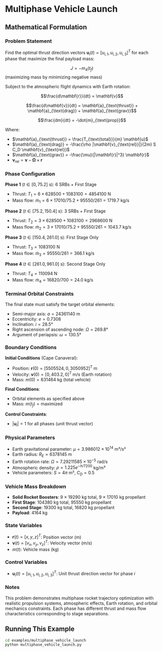 # Multiphase Vehicle Launch

## Mathematical Formulation

### Problem Statement

Find the optimal thrust direction vectors $\mathbf{u}_i(t) = [u_{i,1}, u_{i,2}, u_{i,3}]^T$ for each phase that maximize the final payload mass:

$$J = -m_4(t_f)$$ (maximizing mass by minimizing negative mass)

Subject to the atmospheric flight dynamics with Earth rotation:

$$\frac{d\mathbf{r}}{dt} = \mathbf{v}$$

$$\frac{d\mathbf{v}}{dt} = \mathbf{a}_{\text{thrust}} + \mathbf{a}_{\text{drag}} + \mathbf{a}_{\text{grav}}$$

$$\frac{dm}{dt} = -\dot{m}_{\text{prop}}$$

Where:
- $\mathbf{a}_{\text{thrust}} = \frac{T_{\text{total}}}{m} \mathbf{u}$
- $\mathbf{a}_{\text{drag}} = -\frac{\rho |\mathbf{v}_{\text{rel}}|}{2m} S C_D \mathbf{v}_{\text{rel}}$
- $\mathbf{a}_{\text{grav}} = -\frac{\mu}{|\mathbf{r}|^3} \mathbf{r}$
- $\mathbf{v}_{\text{rel}} = \mathbf{v} - \boldsymbol{\Omega} \times \mathbf{r}$

### Phase Configuration

**Phase 1** ($t \in [0, 75.2]$ s): 6 SRBs + First Stage
- Thrust: $T_1 = 6 \times 628500 + 1083100 = 4854100$ N
- Mass flow: $\dot{m}_1 = 6 \times 17010/75.2 + 95550/261 = 1719.7$ kg/s

**Phase 2** ($t \in [75.2, 150.4]$ s): 3 SRBs + First Stage
- Thrust: $T_2 = 3 \times 628500 + 1083100 = 2968600$ N
- Mass flow: $\dot{m}_2 = 3 \times 17010/75.2 + 95550/261 = 1043.7$ kg/s

**Phase 3** ($t \in [150.4, 261.0]$ s): First Stage Only
- Thrust: $T_3 = 1083100$ N
- Mass flow: $\dot{m}_3 = 95550/261 = 366.1$ kg/s

**Phase 4** ($t \in [261.0, 961.0]$ s): Second Stage Only
- Thrust: $T_4 = 110094$ N
- Mass flow: $\dot{m}_4 = 16820/700 = 24.0$ kg/s

### Terminal Orbital Constraints

The final state must satisfy the target orbital elements:
- Semi-major axis: $a = 24361140$ m
- Eccentricity: $e = 0.7308$
- Inclination: $i = 28.5°$
- Right ascension of ascending node: $\Omega = 269.8°$
- Argument of periapsis: $\omega = 130.5°$

### Boundary Conditions

**Initial Conditions** (Cape Canaveral):
- Position: $\mathbf{r}(0) = [5505524, 0, 3050952]^T$ m
- Velocity: $\mathbf{v}(0) = [0, 403.2, 0]^T$ m/s (Earth rotation)
- Mass: $m(0) = 631464$ kg (total vehicle)

**Final Conditions**:
- Orbital elements as specified above
- Mass: $m(t_f) = \text{maximized}$

**Control Constraints**:
- $|\mathbf{u}_i| = 1$ for all phases (unit thrust vector)

### Physical Parameters

- Earth gravitational parameter: $\mu = 3.986012 \times 10^{14}$ m³/s²
- Earth radius: $R_E = 6378145$ m
- Earth rotation rate: $\Omega = 7.29211585 \times 10^{-5}$ rad/s
- Atmospheric density: $\rho = 1.225 e^{-h/7200}$ kg/m³
- Vehicle parameters: $S = 4\pi$ m², $C_D = 0.5$

### Vehicle Mass Breakdown

- **Solid Rocket Boosters**: 9 × 19290 kg total, 9 × 17010 kg propellant
- **First Stage**: 104380 kg total, 95550 kg propellant
- **Second Stage**: 19300 kg total, 16820 kg propellant
- **Payload**: 4164 kg

### State Variables

- $\mathbf{r}(t) = [x, y, z]^T$: Position vector (m)
- $\mathbf{v}(t) = [v_x, v_y, v_z]^T$: Velocity vector (m/s)
- $m(t)$: Vehicle mass (kg)

### Control Variables

- $\mathbf{u}_i(t) = [u_{i,1}, u_{i,2}, u_{i,3}]^T$: Unit thrust direction vector for phase $i$

### Notes

This problem demonstrates multiphase rocket trajectory optimization with realistic propulsion systems, atmospheric effects, Earth rotation, and orbital mechanics constraints. Each phase has different thrust and mass flow characteristics corresponding to stage separations.

## Running This Example

```bash
cd examples/multiphase_vehicle_launch
python multiphase_vehicle_launch.py
```
